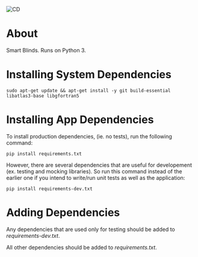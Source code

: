 ![CD](https://github.com/ECE-492-W2020-Group-6/smart-blinds-rpi/workflows/CD/badge.svg)

# About

Smart Blinds. Runs on Python 3.

# Installing System Dependencies

`sudo apt-get update && apt-get install -y git build-essential libatlas3-base libgfortran5`

# Installing App Dependencies

To install production dependencies, (ie. no tests), run the following command:

`pip install requirements.txt`

However, there are several dependencies that are useful for developement (ex. testing and mocking libraries). So run this command instead of the earlier one if you intend to write/run unit tests as well as the application:

`pip install requirements-dev.txt`

# Adding Dependencies

Any dependencies that are used only for testing should be added to *requirements-dev.txt*.

All other dependencies should be added to *requirements.txt*.

